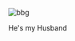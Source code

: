 ![bbg](https://cdn.discordapp.com/attachments/1131231674433282130/1131239299090743387/image.png) 

He's my Husband 
